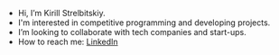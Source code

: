 - Hi, I’m Kirill Strelbitskiy.
- I'm interested in competitive programming and developing projects.
- I’m looking to collaborate with tech companies and start-ups.
- How to reach me: [LinkedIn](linkedin.com/in/kirill-strelbitskiy)
